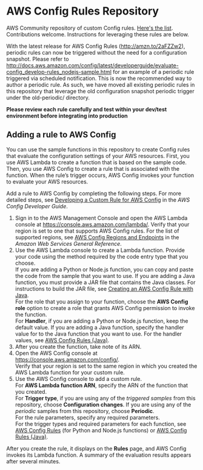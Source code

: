 # AWS Config Rules Repository

AWS Community repository of custom Config rules. [Here's the list](https://github.com/awslabs/aws-config-rules/blob/master/RULES.md). Contributions welcome. Instructions for leveraging these rules are below.

With the latest release for AWS Config Rules (http://amzn.to/2aFZZw2), periodic rules can now be triggered without the need for a configuration snapshot. Please refer to http://docs.aws.amazon.com/config/latest/developerguide/evaluate-config_develop-rules_nodejs-sample.html for an example of a periodic rule triggered via scheduled notification. This is now the recommended way to author a periodic rule. 
As such, we have moved all existing periodic rules in this repository that leverage the old configuration snapshot periodic trigger under the old-periodic/ directory. 

**Please review each rule carefully and test within your dev/test environment before integrating into production**

## Adding a rule to AWS Config
You can use the sample functions in this repository to create Config rules that evaluate the configuration settings of your AWS resources. First, you use AWS Lambda to create a function that is based on the sample code. Then, you use AWS Config to create a rule that is associated with the function. When the rule’s trigger occurs, AWS Config invokes your function to evaluate your AWS resources.

Add a rule to AWS Config by completing the following steps. For more detailed steps, see [Developing a Custom Rule for AWS Config](http://docs.aws.amazon.com/config/latest/developerguide/evaluate-config_develop-rules_nodejs.html) in the *AWS Config Developer Guide*.

1.	Sign in to the AWS Management Console and open the AWS Lambda console at https://console.aws.amazon.com/lambda/. Verify that your region is set to one that supports AWS Config rules. For the list of supported regions, see [AWS Config Regions and Endpoints](http://docs.aws.amazon.com/general/latest/gr/rande.html#awsconfig_region) in the *Amazon Web Services General Reference*.
2.	Use the AWS Lambda console to create a Lambda function.
	Provide your code using the method required by the code entry type that you choose.  
	If you are adding a Python or Node.js function, you can copy and paste the code from the sample that you want to use. If you are adding a Java function, you must provide a JAR file that contains the Java classes. For instructions to build the JAR file, see [Creating an AWS Config Rule with Java](./java/HOWTO.md).  
    For the role that you assign to your function, choose the **AWS Config role** option to create a role that grants AWS Config permission to invoke the function.  
    For **Handler**, if you are adding a Python or Node.js function, keep the default value. If you are adding a Java function, specify the handler value for to the Java function that you want to use. For the handler values, see [AWS Config Rules (Java)](./java/RULES_JAVA.md).
3.	After you create the function, take note of its ARN.  
4.	Open the AWS Config console at https://console.aws.amazon.com/config/.   
	Verify that your region is set to the same region in which you created the AWS Lambda function for your custom rule.  
5.	Use the AWS Config console to add a custom rule.  
    For **AWS Lambda function ARN**, specify the ARN of the function that you created.  
    For **Trigger type**, if you are using any of the *triggered samples* from this repository, choose **Configuration changes**. If you are using any of the *periodic* samples from this repository, choose **Periodic**.  
    For the rule parameters, specify any required parameters.  
    For the trigger types and required parameters for each function, see [AWS Config Rules](./RULES.md) (for Python and Node.js functions) or [AWS Config Rules (Java)](./java/RULES_JAVA.md).  

After you create the rule, it displays on the **Rules** page, and AWS Config invokes its Lambda function. A summary of the evaluation results appears after several minutes.
